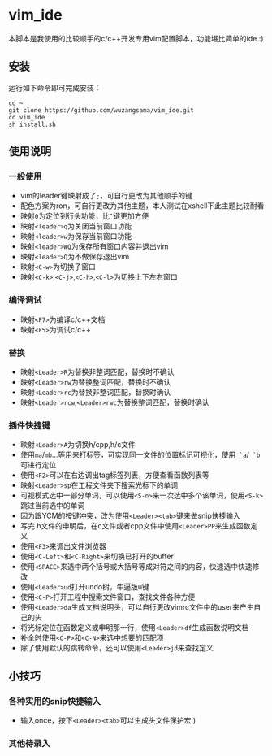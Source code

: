 # vim_ide
本脚本是我使用的比较顺手的c/c++开发专用vim配置脚本，功能堪比简单的ide :)

## 安装
运行如下命令即可完成安装：
```
cd ~
git clone https://github.com/wuzangsama/vim_ide.git
cd vim_ide
sh install.sh
```

## 使用说明
### 一般使用
- vim的leader键映射成了`;`，可自行更改为其他顺手的键
- 配色方案为ron，可自行更改为其他主题，本人测试在xshell下此主题比较耐看
- 映射`0`为定位到行头功能，比`^`键更加方便
- 映射`<leader>q`为关闭当前窗口功能
- 映射`<leader>w`为保存当前窗口功能
- 映射`<leader>WQ`为保存所有窗口内容并退出vim
- 映射`<leader>Q`为不做保存退出vim
- 映射`<C-w>`为切换子窗口
- 映射`<C-k>`,`<C-j>`,`<C-h>`,`<C-l>`为切换上下左右窗口
### 编译调试
- 映射`<F7>`为编译c/c++文档
- 映射`<F5>`为调试c/c++
### 替换
- 映射`<Leader>R`为替换非整词匹配，替换时不确认
- 映射`<Leader>rw`为替换整词匹配，替换时不确认
- 映射`<Leader>rc`为替换非整词匹配，替换时确认
- 映射`<Leader>rcw`,`<Leader>rwc`为替换整词匹配，替换时确认
### 插件快捷键
- 映射`<Leader>A`为切换h/cpp,h/c文件
- 使用`ma`/`mb`...等用来打标签，可实现同一文件的位置标记可视化，使用`` `a``/`` `b``可进行定位
- 使用`<F2>`可以在右边调出tag标签列表，方便查看函数列表等
- 映射`<Leader>sp`在工程文件夹下搜索光标下的单词
- 可视模式选中一部分单词，可以使用`<S-n>`来一次选中多个该单词，使用`<S-k>`跳过当前选中的单词
- 因为跟YCM的按键冲突，改为使用`<Leader><tab>`键来做snip快捷输入
- 写完.h文件的申明后，在c文件或者cpp文件中使用`<Leader>PP`来生成函数定义
- 使用`<F3>`来调出文件浏览器
- 使用`<C-Left>`和`<C-Right>`来切换已打开的buffer
- 使用`<SPACE>`来选中两个括号或大括号等成对符之间的内容，快速选中快速修改
- 使用`<Leader>ud`打开undo树，牛逼版u键
- 使用`<C-P>`打开工程中搜索文件窗口，查找文件各种方便
- 使用`<Leader>da`生成文档说明头，可以自行更改vimrc文件中的user来产生自己的头
- 将光标定位在函数定义或申明那一行，使用`<Leader>df`生成函数说明文档
- 补全时使用`<C-P>`和`<C-N>`来选中想要的匹配项
- 除了使用默认的跳转命令，还可以使用`<Leader>jd`来查找定义

## 小技巧
### 各种实用的snip快捷输入
- 输入once，按下`<Leader><tab>`可以生成头文件保护宏:)
### 其他待录入
